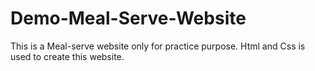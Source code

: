 # Demo-Meal-Serve-Website
This is a Meal-serve website only for practice purpose. Html and Css is used to create this website.
